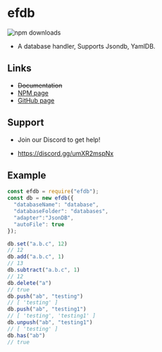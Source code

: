 # efdb
![npm downloads](https://img.shields.io/npm/dt/efdb)
+ A database handler, Supports Jsondb, YamlDB.

## Links

- ~~Documentation~~
- [NPM page](https://npmjs.com/package/efdb)
- [GitHub page](https://github.com/NulIMan/efdb)

## Support

+ Join our Discord to get help!
- https://discord.gg/umXR2mspNx

## Example

```js
const efdb = require("efdb");
const db = new efdb({
  "databaseName": "database",
  "databaseFolder": "databases",
  "adapter":"JsonDB",
  "autoFile": true
});

db.set("a.b.c", 12) 
// 12
db.add("a.b.c", 1)
// 13
db.subtract("a.b.c", 1)
// 12
db.delete("a")
// true
db.push("ab", "testing")
// [ 'testing' ]
db.push("ab", "testing1")
// [ 'testing', 'testing1' ]
db.unpush("ab", "testing1")
// [ 'testing' ]
db.has("ab")
// true
```
